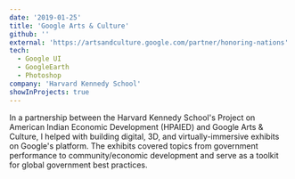 ```yaml
---
date: '2019-01-25'
title: 'Google Arts & Culture'
github: ''
external: 'https://artsandculture.google.com/partner/honoring-nations'
tech:
  - Google UI
  - GoogleEarth
  - Photoshop
company: 'Harvard Kennedy School'
showInProjects: true
---
```


In a partnership between the Harvard Kennedy School's Project on American Indian Economic Development (HPAIED) and Google Arts & Culture, I helped with building digital, 3D, and virtually-immersive exhibits on Google's platform. The exhibits covered topics from government performance to community/economic development and serve as a toolkit for global government best practices.
